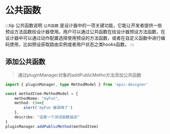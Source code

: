 # 公共函数

:::tip 公共函数说明
`公共函数` 是设计器中的一项关键功能，它能让开发者提供一些预设方法函数给设计器使用。用户可以通过公共函数在给设计器预设方法函数，在设计器中可以通过动作配置选择使用预设的方法函数，或者在自定义函数中进行编码使用，比如预设获取路由实例或者用户状态之类hooks函数。
:::



## 添加公共函数

> 通过pluginManager对象的addPublicMetho方法添加公共函数

```ts
import { pluginManager, type MethodModel } from 'epic-designer'

const methodItem:MethodModel = {
    methodName: "myFun",
    method: ()=>{
        alert('myFun 被调用了')
    },
    describe: "这是一个测试函数描述"
}
pluginManager.addPublicMethod(methodItem)
```
